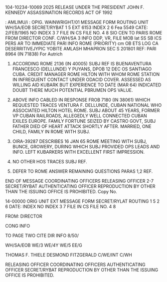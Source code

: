 104-10234-10069 2025 RELEASE UNDER THE PRESIDENT JOHN F. KENNEDY ASSASSINATION RECORDS ACT OF 1992

:
AMLIMU/i
:
OPIG. WAINWRIGHT/01 MESSAGE FORM ROUTING
UNIT WH/SA/EOB SECRET/RYBAT 1 5
EXT 6153 INDEX 2 6 Fea 5549
CATE: 2/FEB/1965 NO INDEX 3 7
FILE IN CS FILE NO. 4 8 SIO CEN
TO PARIS ROME
FROM DIRECTOR
CONF. C/WH/SA 3 INFO DDP, VR, FILE MOB Iat SS SB
ICS PERS AR
TO IMMEDIATE PARI INFO ROME (PRIORITY) cm OB ETS LOG CA
DESERRITIVEJYPIC YOBITE AMLASH MHAPRON SEC S 201801
REF: PARI 8964 (IN 71838)
For Autrich
1. ACCORDING ROME 2136 (IN 40005) SUBJ REF IS BUENAVENTURA
FRANCESCO (DELLUNDE) Y PUYANS, DPOB 12 DEC OS SANTIAGO CUBA. CREDIT
MANAGER ROME HILTON WITH WHOM ROME STATION IN INFREQUENT CONTACT
UNDER ODACID COVER. ASSESSED AS WILLING AID KUBARK BUT EXPERIENCE TO
DATE (MAR 64) INDICATED DOUBT THERE MUCH POTENTIAL PBRUMEN OPS VALUE.
2. ABOVE INFO CABLED IN RESPONSE FROB 7180 (IN 38061) WHICH
REQUESTED TRACES VENTURA F. DELLUNDE, CUBAN NATIONAL WHO ASSOCIATED
HILTON HOTEL ROME. SUBJ ABOUT 45 YEARS, FORMER VP CUBAN RAILROADS,
ALLEGEDLY WELL CONNECTED CUBAN EXILES EUROPE. FAMILY FORTUNE SEIZED
BY CASTRO GOVT, SUBJ FATHER DIED OF HEART ATTACK SHORTLY AFTER.
MARRIED, ONE CHILD, FAMILY IN ROME WITH SUBJ.
3. OIRA-39287 DESCRIBES 16 JAN 65 ROME MEETING WITH SUBJ, BUNCE,
GROWERY, DURING WHICH SUBJ PROVIDED OPS LEADS AND INFO. LEFT
KUBARKERS WITH EXCELLENT FIRST IMPRESSION.

4. NO OTHER HOS TRACES SUBJ REF.
5. DEFER TO ROME ANSWER REMAINING QUESTIONS PARAS 1,2 REF.

END OF MESSAGE
COORDINATING OFFICERS
RELEASING OFFICER 2-7 SECRET/RYBAT AUTHENTICATING
OFFICER
REPRODUCTION BY OTHER THAN THE ISSUING OFFICE IS PROHIBITED. Copy No.

14-00000
ORIG
UNIT
EXT
MESSAGE FORM
SECRET/RYLAT ROUTING
1 5
2 6
DATE: INDEX
NO INDEX 3 7
FILE IN CS FILE NO. 4 8

FROM: DIRECTOR

CONG
INFO

TO
PAGE TWO
CITE DIR
INFO 8/50/

WH/SA/EOB
WE/3
WE/4Y
WE/5
EE/G

THOMAS F. THIELE DESMOND FITZGERALD
C/WE/INT C/WH

RELEASING OFFICER COORDINATING OFFICERS AUTHENTICATING
OFFICER
SECRET/RYBAT
REPRODUCTION BY OTHER THAN THE ISSUING OFFICE IS PROHIBITED.
